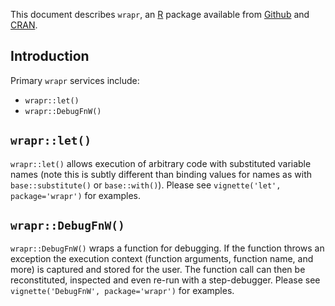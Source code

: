 <!-- README.md is generated from README.Rmd. Please edit that file -->
This document describes `wrapr`, an [R](https://cran.r-project.org) package available from [Github](https://github.com/WinVector/wrapr) and [CRAN](https://CRAN.R-project.org/).

Introduction
------------

Primary `wrapr` services include:

-   `wrapr::let()`
-   `wrapr::DebugFnW()`

`wrapr::let()`
--------------

`wrapr::let()` allows execution of arbitrary code with substituted variable names (note this is subtly different than binding values for names as with `base::substitute()` or `base::with()`). Please see `vignette('let', package='wrapr')` for examples.

`wrapr::DebugFnW()`
-------------------

`wrapr::DebugFnW()` wraps a function for debugging. If the function throws an exception the execution context (function arguments, function name, and more) is captured and stored for the user. The function call can then be reconstituted, inspected and even re-run with a step-debugger. Please see `vignette('DebugFnW', package='wrapr')` for examples.
